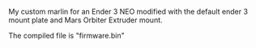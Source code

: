 My custom marlin for an Ender 3 NEO modified with the default ender 3 mount plate and Mars Orbiter Extruder mount.

The compiled file is "firmware.bin"
